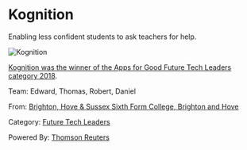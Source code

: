 # Kognition
Enabling less confident students to ask teachers for help.

![Kognition](https://dashboard.appsforgood.org/assets/public/awards/2018/finalists/kognition-b5244a9f284152e068d3b0ccf0b921e6439af0f61504753a5a89c0b052a02c58.png)

[Kognition was the winner of the Apps for Good Future Tech Leaders category 2018](https://dashboard.appsforgood.org/public/awards/2018/kognition).

Team: Edward, Thomas, Robert, Daniel

From: [Brighton, Hove & Sussex Sixth Form College, Brighton and Hove](https://www.bhasvic.ac.uk/)

Category: [Future Tech Leaders](https://dashboard.appsforgood.org/public/awards/2018/categories/future-tech-leaders)

Powered By: [Thomson Reuters](https://www.thomsonreuters.com/en.html)

